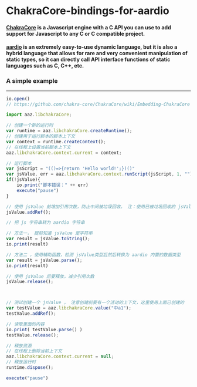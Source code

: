 # ChakraCore-bindings-for-aardio
#### [ChakraCore](https://github.com/chakra-core/ChakraCore) is a Javascript engine with a C API you can use to add support for Javascript to any C or C compatible project. 
#### [aardio](http://www.aardio.com/)  is an extremely easy-to-use dynamic language, but it is also a hybrid language that allows for rare and very convenient manipulation of static types, so it can directly call API interface functions of static languages such as C, C++, etc.

### A simple example
***
```javascript
io.open()
// https://github.com/chakra-core/ChakraCore/wiki/Embedding-ChakraCore

import aaz.libchakraCore;

// 创建一个新的运行时
var runtime = aaz.libchakraCore.createRuntime();
// 创建用于运行脚本的脚本上下文
var context = runtime.createContext();
// 在线程上设置当前脚本上下文
aaz.libchakraCore.context.current = context;

// 运行脚本
var jsScript = "(()=>{return 'Hello world!';})()"
var jsValue, err = aaz.libchakraCore.context.runScript(jsScript, 1, "");
if(!jsValue){
	io.print("脚本错误：" ++ err)
	execute("pause")
}

// 使用 jsValue 前增加引用次数，防止中间被垃圾回收。 注：使用已被垃圾回收的 jsValue 会导致程序崩溃
jsValue.addRef();

// 把 js 字符串转为 aardio 字符串

// 方法一， 提前知道 jsValue 是字符串
var result = jsValue.toString();
io.print(result)

// 方法二 ，使用辅助函数，检测 jsValue类型后然后转换为 aardio 内置的数据类型
var result = jsValue.parse();
io.print(result)

// 使用 jsValue 后要释放，减少引用次数
jsValue.release();



// 测试创建一个 jsValue ， 注意创建前要有一个活动的上下文，这里使用上面已创建的
var testValue = aaz.libchakraCore.value("中a1");
testValue.addRef();

// 读取里面的内容
io.print( testValue.parse() )
testValue.release();

// 释放资源
// 在线程上删除当前上下文
aaz.libchakraCore.context.current = null;
// 释放运行时
runtime.dispose();

execute("pause")
```
